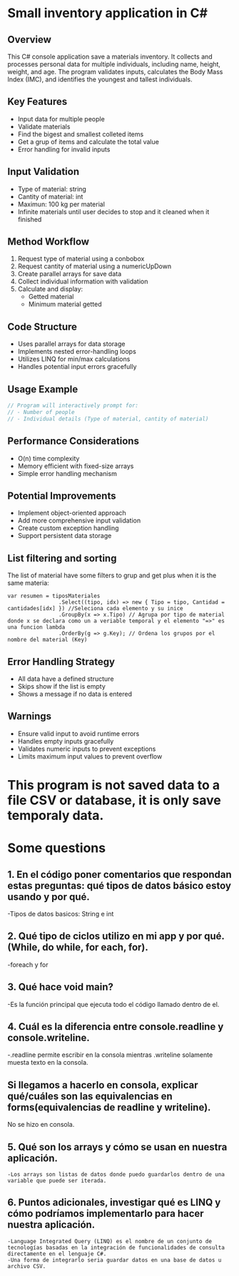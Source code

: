 # Small inventory application in C#

## Overview
This C# console application save a materials inventory. It collects and processes personal data for multiple individuals, including name, height, weight, and age. The program validates inputs, calculates the Body Mass Index (IMC), and identifies the youngest and tallest individuals.

## Key Features
- Input data for multiple people
- Validate materials
- Find the bigest and smallest colleted items
- Get a grup of items and calculate the total value
- Error handling for invalid inputs

## Input Validation
- Type of material: string
- Cantity of material: int
- Maximun: 100 kg per material
- Infinite materials until user decides to stop and it cleaned when it finished

## Method Workflow
1. Request type of material using a conbobox
2. Request cantity of material using a numericUpDown
3. Create parallel arrays for save data
4. Collect individual information with validation
5. Calculate and display:
   - Getted material
   - Minimum material getted

## Code Structure
- Uses parallel arrays for data storage
- Implements nested error-handling loops
- Utilizes LINQ for min/max calculations
- Handles potential input errors gracefully

## Usage Example
```csharp
// Program will interactively prompt for:
// - Number of people
// - Individual details (Type of material, cantity of material)
```

## Performance Considerations
- O(n) time complexity
- Memory efficient with fixed-size arrays
- Simple error handling mechanism

## Potential Improvements
- Implement object-oriented approach
- Add more comprehensive input validation
- Create custom exception handling
- Support persistent data storage

## List filtering and sorting
The list of material have some filters to grup and get plus when it is the same materia:
```
var resumen = tiposMateriales
                .Select((tipo, idx) => new { Tipo = tipo, Cantidad = cantidades[idx] }) //Seleciona cada elemento y su inice
                .GroupBy(x => x.Tipo) // Agrupa por tipo de material donde x se declara como un a veriable temporal y el elemento "=>" es una funcion lambda
                .OrderBy(g => g.Key); // Ordena los grupos por el nombre del material (Key)
```

## Error Handling Strategy
- All data have a defined structure
- Skips show if the list is empty
- Shows a message if no data is entered

## Warnings
- Ensure valid input to avoid runtime errors
- Handles empty inputs gracefully
- Validates numeric inputs to prevent exceptions
- Limits maximum input values to prevent overflow
# This program is not saved data to a file CSV or database, it is only save temporaly data.

# Some questions
## 1. En el código poner comentarios que respondan estas preguntas: qué tipos de datos básico estoy usando y por qué.
   -Tipos de datos basicos: String e int 
## 2. Qué tipo de ciclos utilizo en mi app y por qué. (While, do while, for each, for).
   -foreach y for 
## 3. Qué hace void main?
   -Es la función principal que ejecuta todo el código llamado dentro de el.
## 4. Cuál es la diferencia entre console.readline y console.writeline.
   -.readline permite escribir en la consola mientras .writeline solamente muesta texto en la consola.
## Si llegamos a hacerlo en consola, explicar qué/cuáles son las equivalencias en forms(equivalencias de readline y writeline).
   No se hizo en consola.
## 5. Qué son los arrays y cómo se usan en nuestra aplicación.
    -Los arrays son listas de datos donde puedo guardarlos dentro de una variable que puede ser iterada.
## 6. Puntos adicionales, investigar qué es LINQ y cómo podríamos implementarlo para hacer nuestra aplicación.
    -Language Integrated Query (LINQ) es el nombre de un conjunto de tecnologías basadas en la integración de funcionalidades de consulta directamente en el lenguaje C#.
    -Una forma de integrarlo seria guardar datos en una base de datos u archivo CSV.
